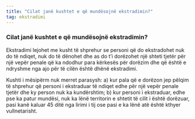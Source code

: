 ```yaml
---
title: "Cilat janë kushtet e që mundësojnë ekstradimin?"
tag: ekstradimi
---
```

### Cilat janë kushtet e që mundësojnë ekstradimin?

Ekstradimi lejohet me kusht të shprehur se personi që do ekstradohet nuk do të ndiqet, nuk do të dënohet dhe as do t’i dorëzohet një shteti tjetër për një vepër penale që ka ndodhur para kërkesës për dorëzim dhe që është e ndryshme nga ajo për të cilën është dhënë ekstradimi.

Kushti i mësipërm nuk merret parasysh:
a) kur pala që e dorëzon jep pëlqim të shprehur që personi i ekstraduar të ndiqet edhe për një vepër
penale tjetër dhe ky person nuk ka kundërshtim;
b) kur personi i ekstraduar, edhe pse ka patur mundësi, nuk ka lënë territorin e shtetit të cilit i është
dorëzuar, pasi kanë kaluar 45 ditë nga lirimi i tij ose pasi e ka lënë atë është kthyer vullnetarisht.




